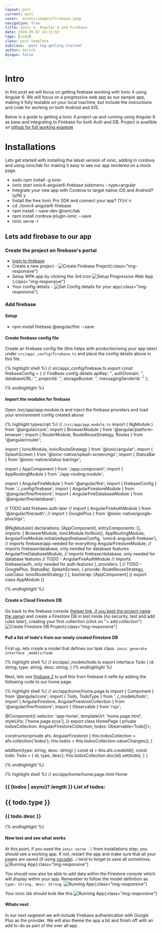 ```yaml
---
layout: post
current: post
cover:  assets/images/firebase.jpeg
navigation: True
title: Ionic 4, Angular 6 and Firebase
date: 2018-09-07 14:31:53
tags: [code]
class: post-template
subclass: 'post tag-getting-started'
author: derick 
disqus: false
---
```


# Intro
In this post we will focus on getting firebase working with Ionic 4 using Angular 6. We will focus on a progressive web app as our sample app, making it fully testable on your local machine, but include the instructions and code for working on both Android and IOS.

Below is a guide to getting a Ionic 4 project up and running using Angular 6 as base and integrating to Firebase for both Auth and DB. Project is availible on [github for full working example](https://github.com/potgieterdl/ionic4-angular6-firebase)

# Installations
Lets get started with installing the latest version of ionic, adding in cordova and using ionic/lab for making it easy to see our app rendered on a mock page.

* sudo npm install -g ionic
* ionic start ionic4-angular6-firebase sidemenu --type=angular
* Integrate your new app with Cordova to target native iOS and Android? (y/N) y
* Install the free Ionic Pro SDK and connect your app? (Y/n) n
* cd ./ionic4-angular6-firebase
* npm install --save-dev @ionic/lab
* npm install cordova-plugin-ionic --save
* ionic serve -l

## Lets add firebase to our app

### Create the project on firebase's portal
* [login to firebase](https://console.firebase.google.com/)
* Create a new project - ![Create Firebase Project](assets/images/post-2018-09-07/create-firebase-project.png){:class="img-responsive"}
* Setup WPA app by clicking the 3rd icon ![Setup Progressive Web App](assets/images/post-2018-09-07/create-pwa-key.png){:class="img-responsive"}
* Your config details - ![Get Config details for your app](assets/images/post-2018-09-07/firebase-config-details.png){:class="img-responsive"}

### Add firebase

#### Setup
* npm install firebase @angular/fire --save

#### Create firebase config file
Create an firebase config file (this helps with productionising your app later) under `src/app/_config/firebase.ts` and place the config details above in this file.

{% highlight shell %}
// src/app/_config/firebase.ts
export const firebaseConfig = {
  // FireBase config details
  apiKey: '<your-key>',
  authDomain: '<your-project-authdomain>',
  databaseURL: '<your-database-URL>',
  projectId: '<your-project-id>',
  storageBucket: '<your-storage-bucket>',
  messagingSenderId: '<your-messaging-sender-id>'
};

{% endhighlight %}

#### Import the modules for firebase
Open /src/app/app.module.ts and inject the firebase providers and load your environment config created above

{% highlight typescript %}
// `/src/app/app.module.ts` 
import { NgModule } from '@angular/core';
import { BrowserModule } from '@angular/platform-browser';
import { RouterModule, RouteReuseStrategy, Routes } from '@angular/router';

import { IonicModule, IonicRouteStrategy } from '@ionic/angular';
import { SplashScreen } from '@ionic-native/splash-screen/ngx';
import { StatusBar } from '@ionic-native/status-bar/ngx';

import { AppComponent } from './app.component';
import { AppRoutingModule } from './app-routing.module';

import { AngularFireModule } from '@angular/fire';
import { firebaseConfig } from './_config/firebase';
import { AngularFirestoreModule } from '@angular/fire/firestore';
import { AngularFireDatabaseModule } from '@angular/fire/database';

// TODO add firebaes auth later
// import { AngularFireAuthModule } from '@angular/fire/auth';
// import { GooglePlus } from '@ionic-native/google-plus/ngx';

@NgModule({
  declarations: [AppComponent],
  entryComponents: [],
  imports: [
    BrowserModule,
    IonicModule.forRoot(),
    AppRoutingModule,
    AngularFireModule.initializeApp(firebaseConfig, 'ionic4-angular6-firebase'), // imports firebase/app needed for everything
    AngularFirestoreModule, // imports firebase/database, only needed for database features
    AngularFireDatabaseModule, // imports firebase/database, only needed for database features
    // TODO - AngularFireAuthModule // imports firebase/auth, only needed for auth features
  ],
  providers: [
    // TODO - GooglePlus,
    StatusBar,
    SplashScreen,
    { provide: RouteReuseStrategy, useClass: IonicRouteStrategy }
  ],
  bootstrap: [AppComponent]
})
export class AppModule {}

{% endhighlight %}

#### Create a Cloud Firestore DB
Go back to the firebase console ([helper link, if you kept the project name the same](https://console.firebase.google.com/project/ionic4-angular6-firebase/database)) and create a Firestore DB in test mode (no security, test and add rules later), creating your first collection (click on "+ add collection")
![Create Firestore DB Project](assets/images/post-2018-09-07/create-firestore-db.png){:class="img-responsive"}

#### Pull a list of todo's from our newly created Firestore DB
First up, lets create a model that defines our task class.
``` ionic generate interface _models/todo ```

{% highlight shell %}
// src/app/_models/todo.ts
export interface Todo {
    id: string;
    type: string;
    desc: string;
}
{% endhighlight %}

Next, lets use [firebase 2](https://github.com/angular/angularfire2) to pull this from firebase it selfe by adding the following code to our home page.

{% highlight shell %}
// src/app/home/home.page.ts
import { Component } from '@angular/core';
import { Todo, TodoType } from '../_models/todo';
import { AngularFirestore, AngularFirestoreCollection } from '@angular/fire/firestore';
import { Observable } from 'rxjs';


@Component({
  selector: 'app-home',
  templateUrl: 'home.page.html',
  styleUrls: ['home.page.scss'],
})
export class HomePage {
  private todosCollection: AngularFirestoreCollection<Todo>;
  todos: Observable<Todo[]>;

  constructor(private afs: AngularFirestore) {
    this.todosCollection = afs.collection<Todo>('todos');
    this.todos = this.todosCollection.valueChanges();
  }

  addItem(type: string, desc: string) {
    const id = this.afs.createId();
    const todo: Todo = { id, type, desc};
    this.todosCollection.doc(id).set(todo);
  }
}

{% endhighlight %}

{% highlight shell %}
// src/app/home/home.page.html
<ion-header>
  <ion-toolbar>
    <ion-buttons slot="start">
      <ion-menu-button></ion-menu-button>
    </ion-buttons>
    <ion-title>
      Home
    </ion-title>
  </ion-toolbar>
</ion-header>

<ion-content padding>
  <h3><ion-badge slot="end">{{ (todos | async)?.length }}</ion-badge> List of todos:</h3>
  <ion-list>
    <ion-item *ngFor="let todo of todos | async">
      <ion-avatar slot="start" color="primary">
          <ion-icon size="large" name="stopwatch" color="success" *ngIf="todo.type == 'LOW'"></ion-icon>
          <ion-icon size="large" name="alert" color="warning" *ngIf="todo.type == 'MEDIUM'"></ion-icon>
          <ion-icon size="large" name="warning" color="danger" *ngIf="todo.type == 'HIGH'"></ion-icon>
      </ion-avatar>
      <ion-label>
        <h2>{{ todo.type }}</h2>
        <h3>{{ todo.desc }}</h3>
      </ion-label>
    </ion-item>
  </ion-list>
</ion-content>
{% endhighlight %}



#### Now test and see what works 
At this point, if you used the ``` ionic serve -l ``` from installations step, you should see a working app. If not, restart the app and make sure that all your pages are saved (if using [vscode](https://code.visualstudio.com/))...i tend to forget to save all sometimes.
![Running App](assets/images/post-2018-09-07/running-app-step-1.png){:class="img-responsive"}

You should now also be able to add data within the Firestore console which will display within your app. Remember to follow the model definition as ``` type: String, desc: String ```.
![Running App](assets/images/post-2018-09-07/create-todo.gif){:class="img-responsive"}

Your ionic lab should look like this
![Running App](assets/images/post-2018-09-07/final.png){:class="img-responsive"}

#### Whats next
In our next segment we will include Firebase authentication with Google Plus as the provider. We will also theme the app a bit and finish off with an add to-do as part of the over all app. 
